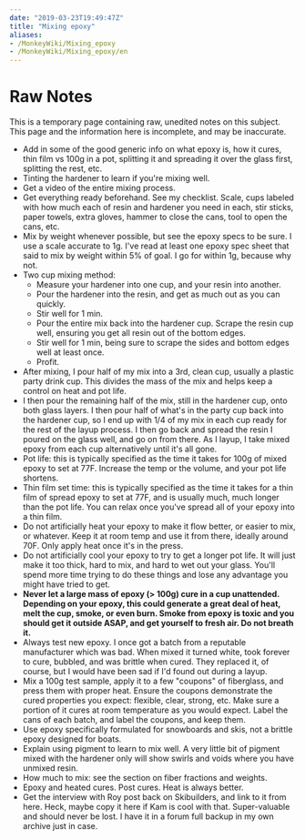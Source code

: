 ```yaml
---
date: "2019-03-23T19:49:47Z"
title: "Mixing epoxy"
aliases:
- /MonkeyWiki/Mixing_epoxy
- /MonkeyWiki/Mixing_epoxy/en
---
```

# Raw Notes
This is a temporary page containing raw, unedited notes on this subject. This page and the information here is incomplete, and may be inaccurate. 

- Add in some of the good generic info on what epoxy is, how it cures, thin film vs 100g in a pot, splitting it and spreading it over the glass first, splitting the rest, etc.
- Tinting the hardener to learn if you're mixing well. 
- Get a video of the entire mixing process.
- Get everything ready beforehand. See my checklist. Scale, cups labeled with how much each of resin and hardener you need in each, stir sticks, paper towels, extra gloves, hammer to close the cans, tool to open the cans, etc.
- Mix by weight whenever possible, but see the epoxy specs to be sure. I use a scale accurate to 1g. I've read at least one epoxy spec sheet that said to mix by weight within 5% of goal. I go for within 1g, because why not.
- Two cup mixing method:
  - Measure your hardener into one cup, and your resin into another. 
  - Pour the hardener into the resin, and get as much out as you can quickly. 
  - Stir well for 1 min.
  - Pour the entire mix back into the hardener cup. Scrape the resin cup well, ensuring you get all resin out of the bottom edges.
  - Stir well for 1 min, being sure to scrape the sides and bottom edges well at least once.
  - Profit.
- After mixing, I pour half of my mix into a 3rd, clean cup, usually a plastic party drink cup. This divides the mass of the mix and helps keep a control on heat and pot life.
- I then pour the remaining half of the mix, still in the hardener cup, onto both glass layers. I then pour half of what's in the party cup back into the hardener cup, so I end up with 1/4 of my mix in each cup ready for the rest of the layup process. I then go back and spread the resin I poured on the glass well, and go on from there. As I layup, I take mixed epoxy from each cup alternatively until it's all gone.
- Pot life: this is typically specified as the time it takes for 100g of mixed epoxy to set at 77F. Increase the temp or the volume, and your pot life shortens. 
- Thin film set time: this is typically specified as the time it takes for a thin film of spread epoxy to set at 77F, and is usually much, much longer than the pot life. You can relax once you've spread all of your epoxy into a thin film.
- Do not artificially heat your epoxy to make it flow better, or easier to mix, or whatever. Keep it at room temp and use it from there, ideally around 70F. Only apply heat once it's in the press.
- Do not artificially cool your epoxy to try to get a longer pot life. It will just make it too thick, hard to mix, and hard to wet out your glass. You'll spend more time trying to do these things and lose any advantage you might have tried to get.
- **Never let a large mass of epoxy (> 100g) cure in a cup unattended. Depending on your epoxy, this could generate a great deal of heat, melt the cup, smoke, or even burn. Smoke from epoxy is toxic and you should get it outside ASAP, and get yourself to fresh air. Do not breath it.**
- Always test new epoxy. I once got a batch from a reputable manufacturer which was bad. When mixed it turned white, took forever to cure, bubbled, and was brittle when cured. They replaced it, of course, but I would have been sad if I'd found out during a layup.
- Mix a 100g test sample, apply it to a few "coupons" of fiberglass, and press them with proper heat. Ensure the coupons demonstrate the cured properties you expect: flexible, clear, strong, etc. Make sure a portion of it cures at room temperature as you would expect. Label the cans of each batch, and label the coupons, and keep them.
- Use epoxy specifically formulated for snowboards and skis, not a brittle epoxy designed for boats.
- Explain using pigment to learn to mix well. A very little bit of pigment mixed with the hardener only will show swirls and voids where you have unmixed resin.
- How much to mix: see the section on fiber fractions and weights. 
- Epoxy and heated cures. Post cures. Heat is always better.
- Get the interview with Roy post back on Skibuilders, and link to it from here. Heck, maybe copy it here if Kam is cool with that. Super-valuable and should never be lost. I have it in a forum full backup in my own archive just in case.






